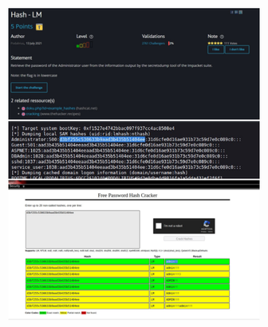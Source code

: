 <img src="./photo_2022-07-08_23-47-38.jpg">
<img src="./photo_2022-07-08_23-47-08.jpg">
<img src="./photo_2022-07-08_23-47-22.jpg">